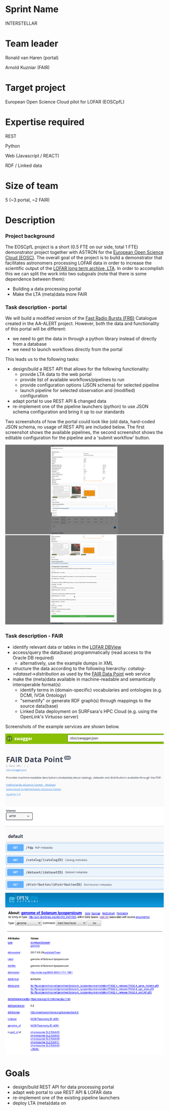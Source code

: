 # Sprint Name

INTERSTELLAR

# Team leader

Ronald van Haren (portal)

Arnold Kuzniar (FAIR)
# Target project

European Open Science Cloud pilot for LOFAR (EOSCpfL)

# Expertise required

REST

Python

Web (Javascript / REACT)

RDF / Linked data

# Size of team

5 (~3 portal, ~2 FAIR)

# Description

### Project background
The EOSCpfL project is a short (0.5 FTE on our side, total 1 FTE) demonstrator project together with ASTRON for the [European Open Science Cloud (EOSC)](https://ec.europa.eu/research/openscience/index.cfm?pg=open-science-cloud). The overall goal of the project is to build a demonstrator that facilitates astronomers processing LOFAR data in order to increase the scientific output of the [LOFAR long term archive, LTA](https://lta.lofar.eu/). In order to accomplish this we can split the work into two subgoals (note that there is some dependence between them):
* Building a data processing portal
* Make the LTA (meta)data more FAIR

### Task description  - portal
We will build a modified version of the [Fast Radio Bursts (FRB)](http://www.frbcat.org) Catalogue created in the AA-ALERT project. However, both the data and functionality of this portal will be different:
* we need to get the data in through a python library instead of directly from a database
* we need to launch workflows directly from the portal

This leads us to the following tasks:
* design/build a REST API that allows for the following functionality:
    - provide LTA data to the web portal
    - provide list of available workflows/pipelines to run
    - provide configuration options (JSON schema) for selected pipeline
    - launch pipeline for selected observation and (modified) configuration
* adapt portal to use REST API & changed data
* re-implement one of the pipeline launchers (python) to use JSON schema configuration and bring it up to our standards

Two screenshots of how the portal could look like (old data, hard-coded JSON schema, no usage of REST API) are included below. The first screenshot shows the available pipelines, the second screenshot shows the editable configuration for the pipeline and a 'submit workflow' button.

![selection](img/screenshot-selection.png "Pipeline selection")
![configuration](img/screenshot-expanded.png "Pipeline configuration")

### Task description  - FAIR
* identify relevant data or tables in the [LOFAR DBView](https://lta-dbview.lofar.eu/DbView)
* access/query the data(base) programmatically (read access to the Oracle DB required)
  - alternatively, use the example dumps in XML
* structure the data according to the following hierarchy: _catalog_->_dataset_->_distribution_ as used by the [FAIR Data Point](https://www.research-software.nl/software/fairdatapoint) web service
* make the (meta)data available in machine-readable and semantically interoperable format(s)
  - identify terms in (domain-specific) vocabularies and ontologies (e.g. DCMI, IVOA Ontology)
  - "semantify" or generate RDF graph(s) through mappings to the source data(base)
  - Linked Data deployment on SURFsara's HPC Cloud (e.g. using the OpenLink's Virtuoso server)

Screenshots of the example services are shown below.

![FDP](img/FDP.png "FAIR Data Point")
![VOS](img/VOS.png "Virtuoso Linked Data browser")

# Goals
* design/build REST API for data processing portal
* adapt web portal to use REST API & LOFAR data
* re-implement one of the existing pipeline launchers
* deploy LTA (meta)data on


